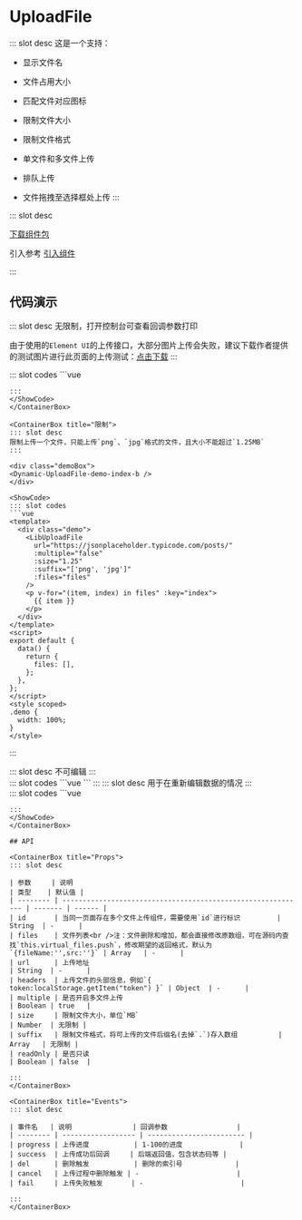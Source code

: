 # UploadFile

<ContainerBox title="介绍">
::: slot desc
这是一个支持：

- 显示文件名

- 文件占用大小

- 匹配文件对应图标

- 限制文件大小

- 限制文件格式

- 单文件和多文件上传

- 排队上传

- 文件拖拽至选择框处上传
  :::
  </ContainerBox>

<ContainerBox title="下载并引入">
::: slot desc

[下载组件包](https://gitee.com/lengyibai/component-package/raw/master/LibUploadFile.zip)

引入参考 [引入组件](/Components/Base/start.html#引入组件)

:::
</ContainerBox>

## 代码演示

<ContainerBox title="基础用法">
::: slot desc
无限制，打开控制台可查看回调参数打印

由于使用的`Element UI`的上传接口，大部分图片上传会失败，建议下载作者提供的测试图片进行此页面的上传测试：<a href="/cat.png" download="cat.png" target="_blank">点击下载</a>
:::

<div class="demoBox">
<Dynamic-UploadFile-demo-index-a />
</div>

<ShowCode>
::: slot codes
```vue
<template>
  <div class="demo">
    <Dynamic-UploadFile-index
      id="a"
      :files="files"
      @cancel="cancel"
      @del="del"
      @fail="fail"
      @progress="progress"
      @success="success"
      url="https://jsonplaceholder.typicode.com/posts/"
    />
    <p v-for="(item, index) in files" :key="index">
      {{ item }}
    </p>
  </div>
</template>
<script>
export default {
  data() {
    return {
      files: [],
    };
  },
  methods: {
    success(a) {
      console.warn("上传成功：", a);
    },
    del(a) {
      console.warn("删除文件：", a);
    },
    cancel(a) {
      console.warn("取消上传");
    },
    fail(a) {
      console.error("上传失败");
    },
    progress(a) {
      console.warn("上传进度：", a);
    },
  },
};
</script>
<style scoped>
.demo {
  width: 100%;
}
</style>

````
:::
</ShowCode>
</ContainerBox>

<ContainerBox title="限制">
::: slot desc
限制上传一个文件，只能上传`png`、`jpg`格式的文件，且大小不能超过`1.25MB`
:::

<div class="demoBox">
<Dynamic-UploadFile-demo-index-b />
</div>

<ShowCode>
::: slot codes
```vue
<template>
  <div class="demo">
    <LibUploadFile
      url="https://jsonplaceholder.typicode.com/posts/"
      :multiple="false"
      :size="1.25"
      :suffix="['png', 'jpg']"
      :files="files"
    />
    <p v-for="(item, index) in files" :key="index">
      {{ item }}
    </p>
  </div>
</template>
<script>
export default {
  data() {
    return {
      files: [],
    };
  },
};
</script>
<style scoped>
.demo {
  width: 100%;
}
</style>
````

:::
</ShowCode>
</ContainerBox>

<ContainerBox title="只读">
::: slot desc
不可编辑
:::

<div class="demoBox">
<Dynamic-UploadFile-demo-index-c />
</div>

<ShowCode>
::: slot codes
```vue
<template>
  <div class="demo">
    <LibUploadFile
      :files="files"
      disabled
      v-if="isShow || files.length"
    />
  </div>
</template>
<script>
export default {
  data() {
    return {
      files: [],
    };
  },
  mounted() {
    /* 模拟异步请求图片进行预览 */
    setTimeout(() => {
      this.files = [
        {
          fileName: "图片1",
          src: "http://lengyibai.gitee.io/img-bed/img/lyb.png",
        },
        {
          fileName: "图片2",
          src: "http://lengyibai.gitee.io/img-bed/img/lyb.png",
        },
        {
          fileName: "图片3",
          src: "http://lengyibai.gitee.io/img-bed/img/lyb.png",
        },
      ];
    }, 1000);
  },
};
</script>
<style scoped>
.demo {
  width: 100%;
}
</style>
```
:::
</ShowCode>
</ContainerBox>

<ContainerBox title="可编辑">
::: slot desc
用于在重新编辑数据的情况
:::

<div class="demoBox">
<Dynamic-UploadFile-demo-index-d />
</div>

<ShowCode>
::: slot codes
```vue
<template>
  <div class="demo">
    <LibUploadFile
      :files="files"
      id="d"
      url="https://jsonplaceholder.typicode.com/posts/"
      v-if="isShow || files.length"
    />
    <p v-for="(item, index) in files" :key="index">
      {{ item }}
    </p>
  </div>
</template>
<script>
export default {
  data() {
    return {
      files: [],
      isShow: false,
    };
  },
  mounted() {
    /* 模拟异步请求图片，isShow 是为了避免无图片导致隐藏，无法添加图片 */
    setTimeout(() => {
      this.files = [
        {
          fileName: "图片1",
          src: "http://lengyibai.gitee.io/img-bed/img/lyb.png",
        },
        {
          fileName: "图片2",
          src: "http://lengyibai.gitee.io/img-bed/img/lyb.png",
        },
        {
          fileName: "图片3",
          src: "http://lengyibai.gitee.io/img-bed/img/lyb.png",
        },
      ];
      this.isShow = true; //请求成功后赋值
    }, 1000);
  },
};
</script>
<style scoped>
.demo {
  width: 100%;
}
</style>

```
:::
</ShowCode>
</ContainerBox>

## API

<ContainerBox title="Props">
::: slot desc

| 参数     | 说明                                                         | 类型    | 默认值 |
| -------- | ------------------------------------------------------------ | ------- | ------ |
| id       | 当同一页面存在多个文件上传组件，需要使用`id`进行标识         | String  | -      |
| files    | 文件列表<br />注：文件删除和增加，都会直接修改原数组，可在源码内查找`this.virtual_files.push`，修改期望的返回格式，默认为`{fileName:'',src:''}` | Array   | -      |
| url      | 上传地址                                                     | String  | -      |
| headers  | 上传文件的头部信息，例如`{ token:localStorage.getItem("token") }` | Object  | -      |
| multiple | 是否开启多文件上传                                           | Boolean | true   |
| size     | 限制文件大小，单位`MB`                                       | Number  | 无限制 |
| suffix   | 限制文件格式，将可上传的文件后缀名(去掉`.`)存入数组          | Array   | 无限制 |
| readOnly | 是否只读                                                     | Boolean | false  |

:::
</ContainerBox>

<ContainerBox title="Events">
::: slot desc

| 事件名   | 说明               | 回调参数                 |
| -------- | ------------------ | ------------------------ |
| progress | 上传进度           | 1-100的进度              |
| success  | 上传成功后回调     | 后端返回值，包含状态码等 |
| del      | 删除触发           | 删除的索引号             |
| cancel   | 上传过程中删除触发 | -                        |
| fail     | 上传失败触发       | -                        |

:::
</ContainerBox>
```
